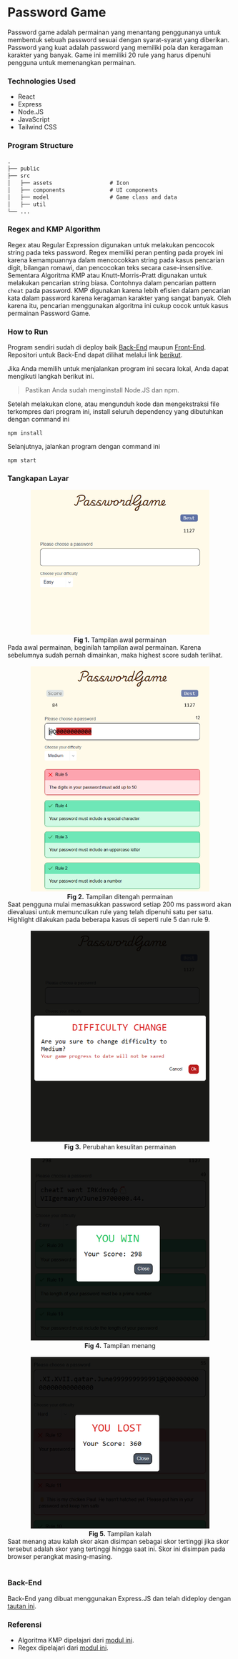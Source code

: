 # Password Game
Password game adalah permainan yang menantang penggunanya untuk membentuk sebuah password sesuai dengan syarat-syarat yang diberikan. Password yang kuat adalah password yang memiliki pola dan keragaman karakter yang banyak. Game ini memiliki 20 rule yang harus dipenuhi pengguna untuk memenangkan permainan.

### Technologies Used
- React
- Express
- Node.JS
- JavaScript
- Tailwind CSS

### Program Structure
```
.
├── public
├── src
│   ├── assets                  # Icon
│   ├── components              # UI components
│   ├── model                   # Game class and data
│   ├── util
└── ...
```
### Regex and KMP Algorithm
Regex atau Regular Expression digunakan untuk melakukan pencocok string pada teks password. Regex memiliki peran penting pada proyek ini karena kemampuannya dalam mencocokkan string pada kasus pencarian digit, bilangan romawi, dan pencocokan teks secara case-insensitive. 
Sementara Algoritma KMP atau Knutt-Morris-Pratt digunakan untuk melakukan pencarian string biasa. Contohnya dalam pencarian pattern ```cheat``` pada password. KMP digunakan karena lebih efisien dalam pencarian kata dalam password karena keragaman karakter yang sangat banyak. Oleh karena itu, pencarian menggunakan algoritma ini cukup cocok untuk kasus permainan Password Game.

### How to Run
Program sendiri sudah di deploy baik [Back-End](https://bepassword-game.vercel.app) maupun [Front-End](https://sotul-password-game.vercel.app).
Repositori untuk Back-End dapat dilihat melalui link [berikut](https://github.com/sotul04/password-game-BE).

Jika Anda memilih untuk menjalankan program ini secara lokal, Anda dapat mengikuti langkah berikut ini.

> Pastikan Anda sudah menginstall Node.JS dan npm.

Setelah melakukan clone, atau mengunduh kode dan mengekstraksi file terkompres dari program ini, install seluruh dependency yang dibutuhkan dengan command ini
```
npm install
```
Selanjutnya, jalankan program dengan command ini
```
npm start
```
### Tangkapan Layar
<div align=center>
<img src="./doc/home.png" width=400px>
<br>
  <b>Fig 1.</b> Tampilan awal permainan
<br>
</div>
Pada awal permainan, beginilah tampilan awal permainan. Karena sebelumnya sudah pernah dimainkan, maka highest score sudah terlihat.
<br>
<br>

<div align=center>
<img src="./doc/in-game.png" width=400px>
<br>
  <b>Fig 2.</b> Tampilan ditengah permainan
<br>
</div>
Saat pengguna mulai memasukkan password setiap 200 ms password akan dievaluasi untuk memunculkan rule yang telah dipenuhi satu per satu. Highlight dilakukan pada beberapa kasus di seperti rule 5 dan rule 9.
<br>
<br>

<div align=center>
<img src="./doc/level-change.png" width=400px>
<br>
  <b>Fig 3.</b> Perubahan kesulitan permainan
<br>
</div>

<br>

<div align=center>
<img src="./doc/win.png" width=400px>
<br>
  <b>Fig 4.</b> Tampilan menang
<br>
</div>

<br>
<div align=center>
<img src="./doc/lose.png" width=400px>
<br>
  <b>Fig 5.</b> Tampilan kalah
<br>
</div>
Saat menang atau kalah skor akan disimpan sebagai skor tertinggi jika skor tersebut adalah skor yang tertinggi hingga saat ini. Skor ini disimpan pada browser perangkat masing-masing.
<br>
<br>

### Back-End
Back-End yang dibuat menggunakan Express.JS dan telah dideploy dengan [tautan ini](https://bepassword-game.vercel.app).

### Referensi
- Algoritma KMP dipelajari dari [modul ini](https://informatika.stei.itb.ac.id/~rinaldi.munir/Stmik/2020-2021/Pencocokan-string-2021.pdf). 
- Regex dipelajari dari [modul ini](https://informatika.stei.itb.ac.id/~rinaldi.munir/Stmik/2022-2023/String-Matching-dengan-Regex-2019.pdf).
